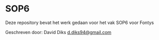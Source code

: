 # SOP6

Deze repository bevat het werk gedaan voor het vak SOP6 voor Fontys

Geschreven door: David Diks <d.diks94@gmail.com>
